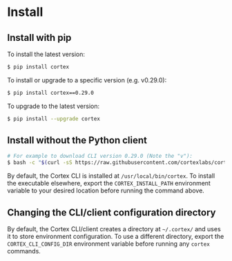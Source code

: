 # Install

## Install with pip

To install the latest version:

```bash
$ pip install cortex
```

<!-- CORTEX_VERSION_README x2 -->
To install or upgrade to a specific version (e.g. v0.29.0):

```bash
$ pip install cortex==0.29.0
```

To upgrade to the latest version:

```bash
$ pip install --upgrade cortex
```

## Install without the Python client

<!-- CORTEX_VERSION_README x2 -->
```bash
# For example to download CLI version 0.29.0 (Note the "v"):
$ bash -c "$(curl -sS https://raw.githubusercontent.com/cortexlabs/cortex/v0.29.0/get-cli.sh)"
```

By default, the Cortex CLI is installed at `/usr/local/bin/cortex`. To install the executable elsewhere, export the `CORTEX_INSTALL_PATH` environment variable to your desired location before running the command above.

## Changing the CLI/client configuration directory

By default, the Cortex CLI/client creates a directory at `~/.cortex/` and uses it to store environment configuration. To use a different directory, export the `CORTEX_CLI_CONFIG_DIR` environment variable before running any `cortex` commands.
